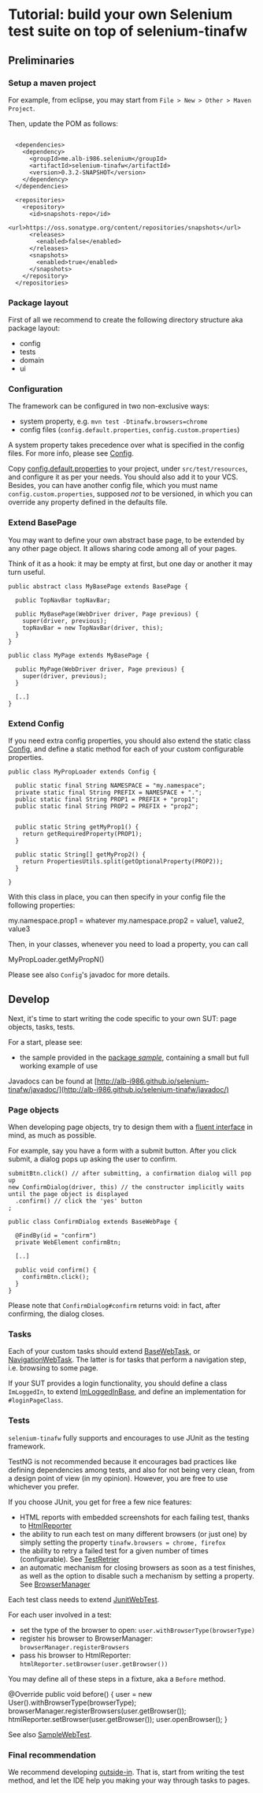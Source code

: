 # Tutorial: build your own Selenium test suite on top of selenium-tinafw


## Preliminaries


### Setup a maven project

For example, from eclipse, you may start from `File > New > Other > Maven Project`.

Then, update the POM  as follows:

```

  <dependencies>
    <dependency>
      <groupId>me.alb-i986.selenium</groupId>
      <artifactId>selenium-tinafw</artifactId>
      <version>0.3.2-SNAPSHOT</version>
    </dependency>
  </dependencies>
  
  <repositories>
    <repository>
      <id>snapshots-repo</id>
      <url>https://oss.sonatype.org/content/repositories/snapshots</url>
      <releases>
        <enabled>false</enabled>
      </releases>
      <snapshots>
        <enabled>true</enabled>
      </snapshots>
    </repository>
  </repositories>
```

### Package layout
First of all we recommend to create the following directory structure aka package layout:

- config
- tests
- domain
- ui


### Configuration
The framework can be configured in two non-exclusive ways:
- system property, e.g. `mvn test -Dtinafw.browsers=chrome`
- config files (`config.default.properties`, `config.custom.properties`)

A system property takes precedence over what is specified in the config files.
For more info, please see [Config](https://github.com/alb-i986/selenium-tinafw/blob/master/src/main/java/me/alb_i986/selenium/tinafw/config/Config.java).

Copy [config.default.properties](https://github.com/alb-i986/selenium-tinafw/blob/master/src/main/resources/config.default.properties) to your project, under `src/test/resources`, and configure it as per your needs. You should also add it to your VCS.
Besides, you can have another config file, which you must name `config.custom.properties`, supposed _not_ to be versioned,
in which you can override any property defined in the defaults file.



### Extend BasePage
You may want to define your own abstract base page, to be extended by any other
page object. It allows sharing code among all of your pages. 

Think of it as a hook: it may be empty at first, but one day or another
it may turn useful.

```
public abstract class MyBasePage extends BasePage {
  
  public TopNavBar topNavBar;
  
  public MyBasePage(WebDriver driver, Page previous) {
    super(driver, previous);
    topNavBar = new TopNavBar(driver, this);
  }
}

public class MyPage extends MyBasePage {
  
  public MyPage(WebDriver driver, Page previous) {
    super(driver, previous);
  }
  
  [..]
}
```

### Extend Config
If you need extra config properties, you should also extend the static class [Config](https://github.com/alb-i986/selenium-tinafw/blob/master/src/main/java/me/alb_i986/selenium/tinafw/config/Config.java),
and define a static method for each of your custom configurable properties.

```
public class MyPropLoader extends Config {
  
  public static final String NAMESPACE = "my.namespace";
  private static final String PREFIX = NAMESPACE + ".";
  public static final String PROP1 = PREFIX + "prop1";
  public static final String PROP2 = PREFIX + "prop2";


  public static String getMyProp1() {
    return getRequiredProperty(PROP1);
  }
  
  public static String[] getMyProp2() {
    return PropertiesUtils.split(getOptionalProperty(PROP2));
  }

}
```

With this class in place, you can then specify in your config file
the following properties:

  my.namespace.prop1 = whatever
  my.namespace.prop2 = value1, value2, value3

Then, in your classes, whenever you need to load a property, you can call

  MyPropLoader.getMyPropN()

Please see also `Config`'s javadoc for more details.



## Develop

Next, it's time to start writing the code specific to your own SUT: page objects, tasks, tests.

For a start, please see:
 - the sample provided in the [package _sample_](https://github.com/alb-i986/selenium-tinafw/tree/master/src/main/java/me/alb_i986/selenium/tinafw/sample/), containing a small but full working example of use

Javadocs can be found at [http://alb-i986.github.io/selenium-tinafw/javadoc/](http://alb-i986.github.io/selenium-tinafw/javadoc/)


### Page objects
When developing page objects, try to design them with a
[fluent interface](http://martinfowler.com/bliki/FluentInterface.html)
in mind, as much as possible.

For example, say you have a form with a submit button.
After you click submit, a dialog pops up asking the user to confirm.

```
submitBtn.click() // after submitting, a confirmation dialog will pop up
new ConfirmDialog(driver, this) // the constructor implicitly waits until the page object is displayed
  .confirm() // click the 'yes' button 
;
```

```
public class ConfirmDialog extends BaseWebPage {

  @FindBy(id = "confirm")
  private WebElement confirmBtn;
  
  [..]
  
  public void confirm() {
    confirmBtn.click();
  }
}
```

Please note that `ConfirmDialog#confirm` returns void: in fact, after confirming, the dialog closes.


### Tasks

Each of your custom tasks should extend
[BaseWebTask](https://github.com/alb-i986/selenium-tinafw/blob/master/src/main/java/me/alb_i986/selenium/tinafw/tasks/BaseWebTask.java), or
[NavigationWebTask](https://github.com/alb-i986/selenium-tinafw/blob/master/src/main/java/me/alb_i986/selenium/tinafw/tasks/NavigationWebTask.java).
The latter is for tasks that perform a navigation step, i.e. browsing to some page.

If your SUT provides a login functionality, you should define a class `ImLoggedIn`, to extend
[ImLoggedInBase](https://github.com/alb-i986/selenium-tinafw/blob/master/src/main/java/me/alb_i986/selenium/tinafw/tasks/ImLoggedInBase.java),
and define an implementation for `#loginPageClass`.


### Tests

`selenium-tinafw` fully supports and encourages to use JUnit as the testing framework.

TestNG is not recommended because it encourages bad practices like defining dependencies among tests,
and also for not being very clean, from a design point of view (in my opinion).
However, you are free to use whichever you prefer.

If you choose JUnit, you get for free a few nice features:
- HTML reports with embedded screenshots for each failing test, thanks to
  [HtmlReporter](https://github.com/alb-i986/selenium-tinafw/blob/master/src/main/java/me/alb_i986/selenium/tinafw/tests/rules/HtmlReporter.java)
- the ability to run each test on many different browsers (or just one)
  by simply setting the property `tinafw.browsers = chrome, firefox`
- the ability to retry a failed test for a given number of times (configurable).
  See [TestRetrier](https://github.com/alb-i986/selenium-tinafw/blob/master/src/main/java/me/alb_i986/selenium/tinafw/tests/rules/TestRetrier.java)
- an automatic mechanism for closing browsers as soon as a test finishes,
  as well as the option to disable such a mechanism by setting a property.
  See [BrowserManager](https://github.com/alb-i986/selenium-tinafw/blob/master/src/main/java/me/alb_i986/selenium/tinafw/tests/rules/BrowserManager.java)

Each test class needs to extend
[JunitWebTest](https://github.com/alb-i986/selenium-tinafw/blob/master/src/main/java/me/alb_i986/selenium/tinafw/tests/JunitWebTest.java).

For each user involved in a test:

- set the type of the browser to open: `user.withBrowserType(browserType)`
- register his browser to BrowserManager: `browserManager.registerBrowsers`
- pass his browser to HtmlReporter: `htmlReporter.setBrowser(user.getBrowser())`

You may define all of these steps in a fixture, aka a `Before` method.

  @Override
  public void before() {
    user = new User().withBrowserType(browserType);
    browserManager.registerBrowsers(user.getBrowser());
    htmlReporter.setBrowser(user.getBrowser());
    user.openBrowser();
  }

See also [SampleWebTest](https://github.com/alb-i986/selenium-tinafw/blob/master/src/main/java/me/alb_i986/selenium/tinafw/sample/tests/SampleWebTest.java).


### Final recommendation
We recommend developing
[outside-in](http://en.wikipedia.org/wiki/Outside%E2%80%93in_software_development).
That is, start from writing the test method, and let the IDE help you making
your way through tasks to pages.